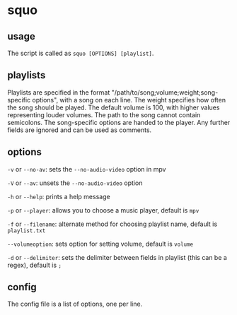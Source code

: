# squo

## usage

The script is called as `squo [OPTIONS] [playlist]`.

## playlists

Playlists are specified in the format "/path/to/song;volume;weight;song-specific options", with a song on each line. The weight specifies how often the song should be played. The default volume is 100, with higher values representing louder volumes. The path to the song cannot contain semicolons. The song-specific options are handed to the player. Any further fields are ignored and can be used as comments.

## options

`-v` or `--no-av`: sets the `--no-audio-video` option in mpv

`-V` or `--av`: unsets the `--no-audio-video` option

`-h` or `--help`: prints a help message

`-p` or `--player`: allows you to choose a music player, default is `mpv`

`-f` or `--filename`: alternate method for choosing playlist name, default is `playlist.txt`

`--volumeoption`: sets option for setting volume, default is `volume`

`-d` or `--delimiter`: sets the delimiter between fields in playlist (this can be a regex), default is `;`

## config

The config file is a list of options, one per line.
